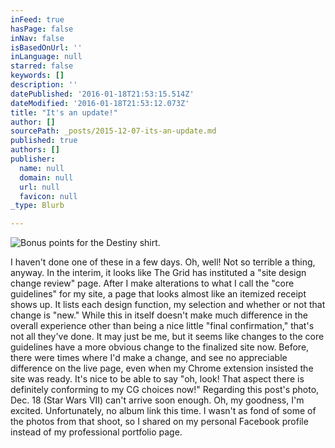 ```yaml
---
inFeed: true
hasPage: false
inNav: false
isBasedOnUrl: ''
inLanguage: null
starred: false
keywords: []
description: ''
datePublished: '2016-01-18T21:53:15.514Z'
dateModified: '2016-01-18T21:53:12.073Z'
title: "It's an update!"
author: []
sourcePath: _posts/2015-12-07-its-an-update.md
published: true
authors: []
publisher:
  name: null
  domain: null
  url: null
  favicon: null
_type: Blurb

---
```

![Bonus points for the Destiny shirt.](https://s3-us-west-2.amazonaws.com/the-grid-img/p/ca951510107b442152aaf463294321c429102498.jpg)

I haven't done one of these in a few days. Oh, well! Not so terrible a thing, anyway. In the interim, it looks like The Grid has instituted a "site design change review" page. After I make alterations to what I call the "core guidelines" for my site, a page that looks almost like an itemized receipt shows up. It lists each design function, my selection and whether or not that change is "new." While this in itself doesn't make much difference in the overall experience other than being a nice little "final confirmation," that's not all they've done. It may just be me, but it seems like changes to the core guidelines have a more obvious change to the finalized site now. Before, there were times where I'd make a change, and see no appreciable difference on the live page, even when my Chrome extension insisted the site was ready. It's nice to be able to say "oh, look! That aspect there is definitely conforming to my CG choices now!" Regarding this post's photo, Dec. 18 (Star Wars VII) can't arrive soon enough. Oh, my goodness, I'm excited. Unfortunately, no album link this time. I wasn't as fond of some of the photos from that shoot, so I shared on my personal Facebook profile instead of my professional portfolio page.